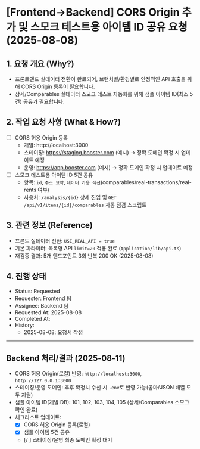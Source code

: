 # [Frontend→Backend] CORS Origin 추가 및 스모크 테스트용 아이템 ID 공유 요청 (2025-08-08)

## 1. 요청 개요 (Why?)

- 프론트엔드 실데이터 전환이 완료되어, 브랜치별/환경별로 안정적인 API 호출을 위해 CORS Origin 등록이 필요합니다.
- 상세/Comparables 실데이터 스모크 테스트 자동화를 위해 샘플 아이템 ID(최소 5건) 공유가 필요합니다.

## 2. 작업 요청 사항 (What & How?)

- [ ] CORS 허용 Origin 등록
  - 개발: http://localhost:3000
  - 스테이징: https://staging.booster.com (예시) → 정확 도메인 확정 시 업데이트 예정
  - 운영: https://app.booster.com (예시) → 정확 도메인 확정 시 업데이트 예정
- [ ] 스모크 테스트용 아이템 ID 5건 공유
  - 항목: `id`, `주소 요약`, `데이터 가용 섹션`(comparables/real-transactions/real-rents 여부)
  - 사용처: `/analysis/{id}` 상세 진입 및 `GET /api/v1/items/{id}/comparables` 자동 점검 스크립트

## 3. 관련 정보 (Reference)

- 프론트 실데이터 전환: `USE_REAL_API = true`
- 기본 파라미터: 목록형 API `limit=20` 적용 완료 (`Application/lib/api.ts`)
- 재검증 결과: 5개 엔드포인트 3회 반복 200 OK (2025-08-08)

## 4. 진행 상태

- Status: Requested
- Requester: Frontend 팀
- Assignee: Backend 팀
- Requested At: 2025-08-08
- Completed At:
- History:
  - 2025-08-08: 요청서 작성

---

## Backend 처리/결과 (2025-08-11)

- CORS 허용 Origin(로컬) 반영: `http://localhost:3000`, `http://127.0.0.1:3000`
- 스테이징/운영 도메인: 추후 확정치 수신 시 `.env`로 반영 가능(콤마/JSON 배열 모두 지원)
- 샘플 아이템 ID(개발 DB): 101, 102, 103, 104, 105 (상세/Comparables 스모크 확인 완료)
- 체크리스트 업데이트:
  - [x] CORS 허용 Origin 등록(로컬)
  - [x] 샘플 아이템 5건 공유
  - [/ ] 스테이징/운영 최종 도메인 확정 대기
